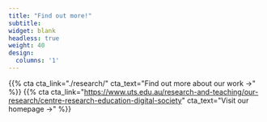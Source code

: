 ```yaml
---
title: "Find out more!"
subtitle:
widget: blank
headless: true
weight: 40
design:
  columns: '1'
---
```


{{% cta cta_link="./research/" cta_text="Find out more about our work →" %}}
{{% cta cta_link="https://www.uts.edu.au/research-and-teaching/our-research/centre-research-education-digital-society" cta_text="Visit our homepage →" %}}
